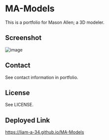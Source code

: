 # MA-Models

This is a portfolio for Mason Allen; a 3D modeler.

## Screenshot

![image](https://github.com/Liam-a-34/MA-Models/assets/113379247/40e5927f-ffc6-4a6a-839f-fa8eb70627cb)

## Contact 

See contact information in portfolio.

## License

See LICENSE.

## Deployed Link

https://liam-a-34.github.io/MA-Models
